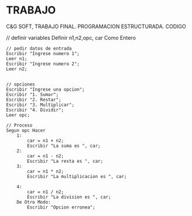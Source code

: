 # TRABAJO
C&amp;G SOFT, TRABAJO FINAL. PROGRAMACION ESTRUCTURADA.
CODIGO

// definir variables
	Definir n1,n2,opc, car Como Entero
	
	// pedir datos de entrada
	Escribir "Ingrese numero 1";
	Leer n1;
	Escribir "Ingrese numero 2";
	Leer n2;
	
	
	// opciones
	Escribir "Ingrese una opcion";
	Escribir "1. Sumar";
	Escribir "2. Restar";
	Escribir "3. Multiplicar";
	Escribir "4. Dividir";
	Leer opc;
	
	// Proceso 
	Segun opc Hacer
		1:
			car = n1 + n2;
			Escribir "La suma es ", car;
		2:
			car = n1 - n2;
			Escribir "La resta es ", car;
		3:
			car = n1 * n2;
			Escribir "La multiplicacion es ", car;
			
		4:
			car = n1 / n2;
			Escribir "La division es ", car;
		De Otro Modo:
			Escribir "Opcion erronea";
